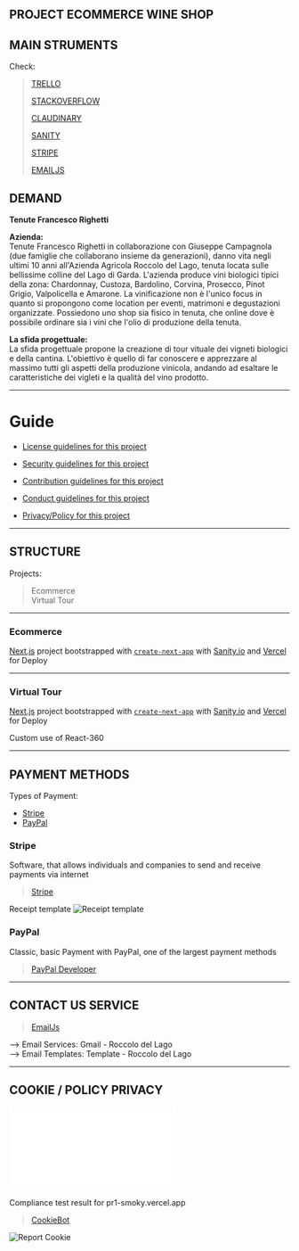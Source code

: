 ## PROJECT ECOMMERCE WINE SHOP

## MAIN STRUMENTS

Check:

> <a href="https://trello.com/roccolodellago/home">TRELLO</a>
> 
> <a href="https://stackoverflow.com/c/roccolo-del-lago">STACKOVERFLOW</a>
> 
> <a href="https://cloudinary.com/console/c-c242171c7ae8312eee9e57ab68f449/media_library/folders/c09f610ad7892531aad5f842988800494c">CLAUDINARY</a>
> 
> <a href="https://www.sanity.io/">SANITY</a>
> 
> <a href="https://stripe.com/it">STRIPE</a>
> 
> <a href="https://dashboard.emailjs.com">EMAILJS</a>
 

## DEMAND

**Tenute Francesco Righetti**

**Azienda:**
<br />
Tenute Francesco Righetti in collaborazione con Giuseppe
Campagnola (due famiglie che collaborano insieme da
generazioni), danno vita negli ultimi 10 anni all'Azienda Agricola
Roccolo del Lago, tenuta locata sulle bellissime colline del Lago
di Garda.
L'azienda produce vini biologici tipici della zona: Chardonnay,
Custoza, Bardolino, Corvina, Prosecco, Pinot Grigio, Valpolicella e
Amarone.
La vinificazione non è l'unico focus in quanto si propongono
come location per eventi, matrimoni e degustazioni organizzate.
Possiedono uno shop sia fisico in tenuta, che online dove è
possibile ordinare sia i vini che l'olio di produzione della tenuta.

**La sfida progettuale:**
<br />
La sfida progettuale propone la creazione di tour vituale dei vigneti biologici e della cantina.
L'obiettivo è quello di far conoscere e apprezzare al massimo tutti gli aspetti della
produzione vinicola, andando ad esaltare le caratteristiche dei vigleti e la qualità del vino
prodotto.

----------------------------------------------------------------

# Guide
* [License guidelines for this project](LICENSE)
* [Security guidelines for this project](docs/SECURITY.md)
* [Contribution guidelines for this project](docs/CONTRIBUTING.md)
* [Conduct guidelines for this project](docs/CODE_OF_CONDUCT.md)

* [Privacy/Policy for this project](docs/PRIVACY_POLICY.md)

----------------------------------------------------------------

## STRUCTURE
Projects:
> Ecommerce
> </br>
> Virtual Tour

----------------------------------------------------------------

### Ecommerce

[Next.js](https://nextjs.org/) project bootstrapped with [`create-next-app`](https://github.com/vercel/next.js/tree/canary/packages/create-next-app)
with [Sanity.io](https://sanity.io) and [Vercel](https://vercel.com/) for Deploy

----------------------------------------------------------------

### Virtual Tour

[Next.js](https://nextjs.org/) project bootstrapped with [`create-next-app`](https://github.com/vercel/next.js/tree/canary/packages/create-next-app)
with [Sanity.io](https://sanity.io) and [Vercel](https://vercel.com/) for Deploy

Custom use of React-360

----------------------------------------------------------------

## PAYMENT METHODS

Types of Payment:
- [Stripe](#stripe)
- [PayPal](#paypal)

### Stripe

Software, that allows individuals and companies to send and receive payments via internet
> <a href="https://stripe.com/it">Stripe</a>

Receipt template
![Receipt template](https://github.com/filippoerbisti/pr1/blob/master/docs/readme/assets/model-receive.PNG?raw=true)

### PayPal

Classic, basic Payment with PayPal, one of the largest payment methods
> <a href="https://developer.paypal.com/home">PayPal Developer</a>

----------------------------------------------------------------

## CONTACT US SERVICE

> <a href="https://emailjs.com/">EmailJs</a>

--> Email Services: Gmail - Roccolo del Lago
<br />
--> Email Templates: Template - Roccolo del Lago

----------------------------------------------------------------

## COOKIE / POLICY PRIVACY

![Privacy/Policy for this project](docs/PRIVACY_POLICY.md)

Compliance test result for pr1-smoky.vercel.app
> <a href="https://www.cookiebot.com/it/">CookieBot</a>

![Report Cookie](https://github.com/filippoerbisti/pr1/blob/master/docs/readme/assets/report-cookie-website.jpg?raw=true)
